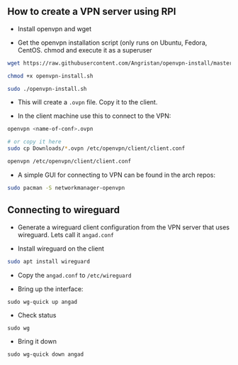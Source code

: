## How to create a VPN server using RPI

* Install openvpn and wget

* Get the openvpn installation script (only runs on Ubuntu, Fedora, CentOS. chmod and execute it as a superuser 

```sh
wget https://raw.githubusercontent.com/Angristan/openvpn-install/master/openvpn-install.sh

chmod +x openvpn-install.sh

sudo ./openvpn-install.sh
```

* This will create a `.ovpn` file. Copy it to the client.

* In the client machine use this to connect to the VPN:

```sh
openvpn <name-of-conf>.ovpn

# or copy it here
sudo cp Downloads/*.ovpn /etc/openvpn/client/client.conf

openvpn /etc/openvpn/client/client.conf
```

* A simple GUI for connecting to VPN can be found in the arch repos:

```sh
sudo pacman -S networkmanager-openvpn
```



## Connecting to wireguard

* Generate a wireguard client configuration from the VPN server that uses wireguard. Lets call it `angad.conf`

* Install wireguard on the client

```sh
sudo apt install wireguard
```

* Copy the `angad.conf` to `/etc/wireguard`

* Bring up the interface:

```
sudo wg-quick up angad
```

* Check status

```
sudo wg
```

* Bring it down

```
sudo wg-quick down angad
```
